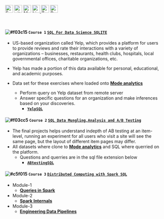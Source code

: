 <p aligne = "center">
<a href="https://kuta-ndze.github.io/css-html-js/kutaportfolio/kutaspotfolio.html" target="_blank" rel="noopener noreferrer"><img alt="Eample Portfolio URL" src="https://img.shields.io/twitter/url?label=Portfolio%20URL&logo=heroku&style=social&url=https%3A%2F%2Fram" height="25"></a> 
<a href="https://github.com/kuta-ndze"><img alt="github URL" src="https://img.shields.io/twitter/url?label=kuta-ndze&logo=github&logoColor=red&style=social&url=https%3A%2F%2Fgithub.com" height="25"></a>
<a href="mailto:kutaceldrick880@gmail.com"><img alt="Mailto" src="https://img.shields.io/twitter/url?label=E-mail&logo=gmail&style=social&url=https%3A%2F%2Fram" height="25"></a>
<a href="https://www.linkedin.com/in/kuta-n-celdrick-b808ba169/" target="_blank" rel="noopener noreferrer"><img alt="Linkedin URL" src="https://img.shields.io/twitter/url?label=kuta-ndze&logo=Linkedin&style=social&url=https%3A%2F%2Fwww.linkedin.com%2Fin%2Fram-sah" height="25">
<a href="https://twitter.com/kutandze" target="_blank" rel="noopener noreferrer"><img alt="Twitter URL" src="https://img.shields.io/twitter/url?label=Find-Me&logo=twitter&style=social&url=https%3A%2F%2Ftwitter.com" height="25"></a>
<a href="https://github.com/kuta-ndze/embeded_factorization/blob/main/Kuta_Resume.pdf" target="_blank" rel="noopener noreferrer"><img alt="Resume URL" src="https://img.shields.io/twitter/url?label=Resume.pdf&logo=r&logoColor=green&style=social&url=https%3A%2F%2Fgithub.com" height="25"></a></p><br>

#### ![#f03c15](https://via.placeholder.com/15/f03c15/000000?text=+) `Course 1` [**`SQL For Data Science SQLITE`**](https://www.coursera.org/learn/sql-for-data-science/home/welcome)

- US-based organization called Yelp, which provides a platform for users to provide reviews and rate their interactions with a variety of organizations – businesses, restaurants, health clubs, hospitals, local governmental offices, charitable organizations, etc.
- Yelp has made a portion of this data available for personal, educational, and academic purposes.
- Data set for these exercises where loaded onto [**Mode analytics**](https://mode.com/)

  - Perform query on Yelp dataset from remote server
  - Answer specific questions for an organization and make
    inferences based on your discoveries.
    - [**`YelpSQL`**](https://github.com/kuta-ndze/SQL-Basics-For-Data-Science/blob/main/Yelpdatasetquery.sql)

#### ![#f03cc5](https://via.placeholder.com/15/f03cc5/000000?text=+) `Course 2` [**`SQL Data Mungling,Analysis and A/B Testing`**](https://www.coursera.org/learn/data-wrangling-analysis-abtesting/home/welcome)

- The final projects helps understand indepth of AB testing at an item-level, running an experiment for all users who visit a site will see the same page, but the layout of different item pages may differ.
- All datasets where clone to [**Mode analytics**](https://mode.com/) and SQL where querried on the platform.
  - Questions and querries are in the sql file extension below
    - [**`ABtestingSQL`**](https://github.com/kuta-ndze/SQL-Basics-For-Data-Science/blob/main/Final_Assignment_AB_Testing.sql)

#### ![#c5f015](https://via.placeholder.com/15/c5f015/000000?text=+) `Course 3` [**`Distributed Computing with Spark SQL`**](https://www.coursera.org/learn/spark-sql/home/welcome)

- Module-1
  - [**Queries in Spark**](https://github.com/kuta-ndze/SQL-Basics-For-Data-Science/blob/main/Distributed%20Computing%20with%20Spark/Module%20-%201.sql)
- Module-2
  - [**Spark Internals**](https://github.com/kuta-ndze/SQL-Basics-For-Data-Science/blob/main/Distributed%20Computing%20with%20Spark/Module%20-%202.sql)
- Module-3
  - [**Engineering Data Pipelines**](https://github.com/kuta-ndze/SQL-Basics-For-Data-Science/blob/main/Distributed%20Computing%20with%20Spark/Module%20-%203.sql)
